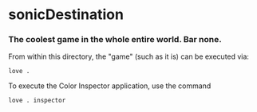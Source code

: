 # sonicDestination
### The coolest game in the whole entire world. Bar none.

From within this directory, the "game" (such as it is) can be executed via:

    love .

To execute the Color Inspector application, use the command

    love . inspector

